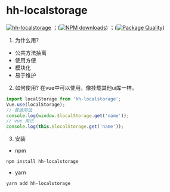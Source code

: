 # hh-localstorage

[![hh-localstorage](https://img.shields.io/npm/v/hh-localstorage.svg)](https://www.npmjs.com/package/hh-localstorage)
；([![NPM downloads](http://img.shields.io/npm/dm/hh-localstorage.svg)](https://npmjs.com/package/hh-localstorage))
；([![Package Quality](http://npm.shields.com/packagequality/hh-localstorage.svg)](http://packagequality.com/#?package=hh-localstorage))
   
1. 为什么用?

 * 公共方法抽离
 * 使用方便
 * 模块化
 * 易于维护

2. 如何使用?
在vue中可以使用，像挂载其他ui库一样。
 ```js
 import localStorage from 'hh-localstorage';
 Vue.use(localStorage);
 // 普通用法
 console.log(window.$localStorage.get('name'));
 // vue 用法
 console.log(this.$localStorage.get('name'));
 ```

3. 安装

  * npm

  `npm install hh-localstorage`

  * yarn

  `yarn add hh-localstorage`
